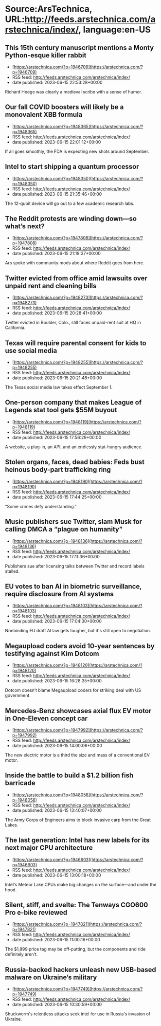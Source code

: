 # Source:ArsTechnica, URL:http://feeds.arstechnica.com/arstechnica/index/, language:en-US

## This 15th century manuscript mentions a Monty Python-esque killer rabbit
 - [https://arstechnica.com/?p=1946709](https://arstechnica.com/?p=1946709)
 - RSS feed: http://feeds.arstechnica.com/arstechnica/index/
 - date published: 2023-06-15 22:53:28+00:00

Richard Heege was clearly a medieval scribe with a sense of humor.

## Our fall COVID boosters will likely be a monovalent XBB formula
 - [https://arstechnica.com/?p=1948365](https://arstechnica.com/?p=1948365)
 - RSS feed: http://feeds.arstechnica.com/arstechnica/index/
 - date published: 2023-06-15 22:01:12+00:00

If all goes smoothly, the FDA is expecting new shots around September.

## Intel to start shipping a quantum processor
 - [https://arstechnica.com/?p=1948350](https://arstechnica.com/?p=1948350)
 - RSS feed: http://feeds.arstechnica.com/arstechnica/index/
 - date published: 2023-06-15 21:35:46+00:00

The 12-qubit device will go out to a few academic research labs.

## The Reddit protests are winding down—so what’s next?
 - [https://arstechnica.com/?p=1947808](https://arstechnica.com/?p=1947808)
 - RSS feed: http://feeds.arstechnica.com/arstechnica/index/
 - date published: 2023-06-15 21:18:37+00:00

Ars spoke with community mods about where Reddit goes from here.

## Twitter evicted from office amid lawsuits over unpaid rent and cleaning bills
 - [https://arstechnica.com/?p=1948273](https://arstechnica.com/?p=1948273)
 - RSS feed: http://feeds.arstechnica.com/arstechnica/index/
 - date published: 2023-06-15 20:28:41+00:00

Twitter evicted in Boulder, Colo., still faces unpaid-rent suit at HQ in California.

## Texas will require parental consent for kids to use social media
 - [https://arstechnica.com/?p=1948255](https://arstechnica.com/?p=1948255)
 - RSS feed: http://feeds.arstechnica.com/arstechnica/index/
 - date published: 2023-06-15 20:21:48+00:00

The Texas social media law takes effect September 1.

## One-person company that makes League of Legends stat tool gets $55M buyout
 - [https://arstechnica.com/?p=1948119](https://arstechnica.com/?p=1948119)
 - RSS feed: http://feeds.arstechnica.com/arstechnica/index/
 - date published: 2023-06-15 17:56:29+00:00

A website, a plug-in, an API, and an endlessly stat-hungry audience.

## Stolen organs, faces, dead babies: Feds bust heinous body-part trafficking ring
 - [https://arstechnica.com/?p=1948190](https://arstechnica.com/?p=1948190)
 - RSS feed: http://feeds.arstechnica.com/arstechnica/index/
 - date published: 2023-06-15 17:44:25+00:00

“Some crimes defy understanding.”

## Music publishers sue Twitter, slam Musk for calling DMCA a “plague on humanity”
 - [https://arstechnica.com/?p=1948136](https://arstechnica.com/?p=1948136)
 - RSS feed: http://feeds.arstechnica.com/arstechnica/index/
 - date published: 2023-06-15 17:11:36+00:00

Publishers sue after licensing talks between Twitter and record labels stalled.

## EU votes to ban AI in biometric surveillance, require disclosure from AI systems
 - [https://arstechnica.com/?p=1948103](https://arstechnica.com/?p=1948103)
 - RSS feed: http://feeds.arstechnica.com/arstechnica/index/
 - date published: 2023-06-15 17:04:30+00:00

Nonbinding EU draft AI law gets tougher, but it's still open to negotiation.

## Megaupload coders avoid 10-year sentences by testifying against Kim Dotcom
 - [https://arstechnica.com/?p=1948120](https://arstechnica.com/?p=1948120)
 - RSS feed: http://feeds.arstechnica.com/arstechnica/index/
 - date published: 2023-06-15 16:28:35+00:00

Dotcom doesn’t blame Megaupload coders for striking deal with US government.

## Mercedes-Benz showcases axial flux EV motor in One-Eleven concept car
 - [https://arstechnica.com/?p=1947992](https://arstechnica.com/?p=1947992)
 - RSS feed: http://feeds.arstechnica.com/arstechnica/index/
 - date published: 2023-06-15 14:00:06+00:00

The new electric motor is a third the size and mass of a conventional EV motor.

## Inside the battle to build a $1.2 billion fish barricade
 - [https://arstechnica.com/?p=1948058](https://arstechnica.com/?p=1948058)
 - RSS feed: http://feeds.arstechnica.com/arstechnica/index/
 - date published: 2023-06-15 13:40:07+00:00

The Army Corps of Engineers aims to block invasive carp from the Great Lakes.

## The last generation: Intel has new labels for its next major CPU architecture
 - [https://arstechnica.com/?p=1946603](https://arstechnica.com/?p=1946603)
 - RSS feed: http://feeds.arstechnica.com/arstechnica/index/
 - date published: 2023-06-15 13:00:18+00:00

Intel's Meteor Lake CPUs make big changes on the surface—and under the hood.

## Silent, stiff, and svelte: The Tenways CGO600 Pro e-bike reviewed
 - [https://arstechnica.com/?p=1947821](https://arstechnica.com/?p=1947821)
 - RSS feed: http://feeds.arstechnica.com/arstechnica/index/
 - date published: 2023-06-15 11:00:16+00:00

The $1,899 price tag may be off-putting, but the components and ride definitely aren't.

## Russia-backed hackers unleash new USB-based malware on Ukraine’s military
 - [https://arstechnica.com/?p=1947749](https://arstechnica.com/?p=1947749)
 - RSS feed: http://feeds.arstechnica.com/arstechnica/index/
 - date published: 2023-06-15 10:30:59+00:00

Shuckworm's relentless attacks seek intel for use in Russia's invasion of Ukraine.

